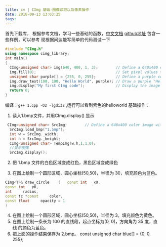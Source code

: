 ```yaml
---
title: cv | CImg 基础-图像读取以及像素操作
date: 2018-09-13 13:03:25
tags:
---
```

首先下载库，
根据参考文档，学习一些基础的函数，[中文文档](http://files.cppblog.com/coreBugZJ/CImg%E5%BA%93%E5%8F%82%E8%80%83%E6%89%8B%E5%86%8C%E4%B8%AD%E6%96%87%E7%89%88_v_1_0_0.pdf)
[github地址](https://github.com/dtschump/CImg) 包含一些样例，可以参考
现根据问达能写简单的代码测试一下
```c++
#include "CImg.h"
using namespace cimg_library;
int main()
{
  CImg<unsigned char> img(640, 400, 1, 3);        // Define a 640x400 color image with 8 bits per color component.
  img.fill(0);                                    // Set pixel values to 0 (color : black)
  unsigned char purple[] = {255, 0, 255};         // Define a purple color
  img.draw_text(100, 100, "Hello World", purple); // Draw a purple "Hello world" at coordinates (100,100).
  img.display("My first CImg code");              // Display the image in a display window.
  return 0;
}
```
编译：`g++ 1.cpp -O2 -lgdi32` ,运行可以看到紫色的helloworld
基础操作：
1. 读入1.bmp文件，并用CImg.display() 显示
```c++
 CImg<unsigned char> SrcImg;        // Define a 640x400 color image with 8 bits per color component.
  SrcImg.load_bmp("1.bmp");
  int w = SrcImg._width;
  int h = SrcImg._height;
  CImg<unsigned char> TempImg(w,h,1,1,0);
  //显示图像
  SrcImg.display();
```

2. 把 1.bmp 文件的白色区域变成红色，黑色区域变成绿色

3. 在图上绘制一个圆形区域，圆心坐标(50,50)，半径为 30，填充颜色为蓝色。
```c++
CImg<T>& draw_circle	(	const int 	x0,
const int 	y0,
int 	radius,
const tc *const 	color,
const float 	opacity = 1 
)	
```
4. 在图上绘制一个圆形区域，圆心坐标(50,50)，半径为 3，填充颜色为黄色。
5. 在图上绘制一条长为 100 的直线段，起点坐标为(0, 0)，方向角为 35 度，直线
的颜色为蓝色。
6. 把上面的操作结果保存为 2.bmp。
const unsigned char blue[] = {0, 0, 255};

